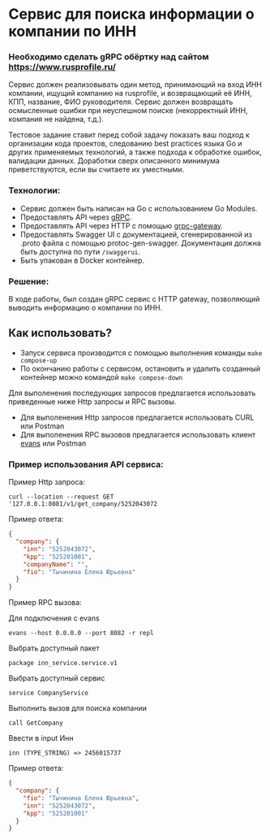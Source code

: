 # Сервис для поиска информации о компании по ИНН

### Необходимо сделать gRPC обёртку над сайтом https://www.rusprofile.ru/

Сервис должен реализовывать один метод, принимающий на вход ИНН компании, ищущий компанию на rusprofile,
и возвращающий её ИНН, КПП, название, ФИО руководителя. Сервис должен возвращать осмысленные ошибки при
неуспешном поиске (некорректный ИНН, компания не найдена, т.д.).

Тестовое задание ставит перед собой задачу показать ваш подход к организации кода проектов, следованию
best practices языка Go и других применяемых технологий, а также подхода к обработке ошибок, валидации данных.
Доработки сверх описанного минимума приветствуются, если вы считаете их уместными.

### Технологии:

* Сервис должен быть написан на Go с использованием Go Modules.
* Предоставлять API через [gRPC](https://grpc.io/docs/languages/go/quickstart/).
* Предоставлять API через HTTP с помощью [grpc-gateway](https://github.com/grpc-ecosystem/grpc-gateway).
* Предоставлять Swagger UI с документацией, сгенерированной из .proto файла с помощью protoc-gen-swagger.
  Документация должна быть доступна по пути `/swaggerui`.
* Быть упакован в Docker контейнер.

### Решение:

В ходе работы, был создан gRPC сервис с HTTP gateway, позволяющий выводить информацию о компании по ИНН.  


## Как использовать?

- Запуск сервиса производится с помощью выполнения команды `make compose-up`
- По окончанию работы с сервисом, остановить и удалить созданный контейнер можно командой `make compose-down`
  
Для выполенения последующих запросов предлагается использовать приведенные ниже Http запросы и RPC вызовы.
* Для выполенения Http запросов предлагается использовать CURL или Postman
* Для выполенения RPC вызовов предлагается использовать клиент [evans](https://github.com/ktr0731/evans) или Postman

### Пример использования API сервиса:

Пример Http запроса:

```curl
curl --location --request GET '127.0.0.1:8081/v1/get_company/5252043072
```

Пример ответа:
```json
{
  "company": {
    "inn": "5252043072",
    "kpp": "525201001",
    "companyName": "",
    "fio": "Тычинина Елена Юрьевна"
  }
}
```

Пример RPC вызова:

Для подключения с evans

```evans
evans --host 0.0.0.0 --port 8082 -r repl  
```


Выбрать доступный пакет
```evans
package inn_service.service.v1
```

Выбрать доступный сервис
```evans
service CompanyService
```

Выполнить вызов для поиска компании
```evans
call GetCompany
```

Ввести в input Инн 
```evans
inn (TYPE_STRING) => 2456015737
```

Пример ответа:
```json
{
  "company": {
    "fio": "Тычинина Елена Юрьевна",
    "inn": "5252043072",
    "kpp": "525201001"
  }
}
```